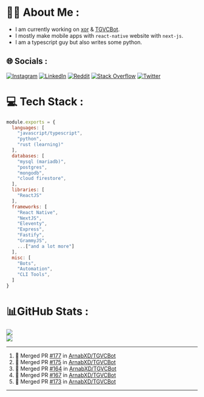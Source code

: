# 🧑‍💻 About Me :
* I am currently working on [xor](https://github.com/xorgram/xor) & [TGVCBot](https://github.com/ArnabXD/TGVCBot).
* I mostly make mobile apps with `react-native` website with `next-js`.
* I am a typescript guy but also writes some python.

## 🌐 Socials :
[![Instagram](https://img.shields.io/badge/Instagram-%23E4405F.svg?logo=Instagram&logoColor=white)](https://instagram.com/arnabparyali) [![LinkedIn](https://img.shields.io/badge/LinkedIn-%230077B5.svg?logo=linkedin&logoColor=white)](https://linkedin.com/in/arnabparyali) [![Reddit](https://img.shields.io/badge/Reddit-%23FF4500.svg?logo=Reddit&logoColor=white)](https://reddit.com/user/ArnabXD) [![Stack Overflow](https://img.shields.io/badge/-Stackoverflow-FE7A16?logo=stack-overflow&logoColor=white)](https://stackoverflow.com/users/12250600) [![Twitter](https://img.shields.io/badge/Twitter-%231DA1F2.svg?logo=Twitter&logoColor=white)](https://twitter.com/arnabparyali) 

# 💻 Tech Stack :

```js
module.exports = {
  languages: [
    "javascript/typescript",
    "python",
    "rust (learning)"
  ],
  databases: [
    "mysql (mariadb)",
    "postgres",
    "mongodb",
    "cloud firestore",
  ],
  libraries: [
    "ReactJS"
  ],
  frameworks: [
    "React Native",
    "NextJS",
    "Eleventy",
    "Express",
    "Fastify",
    "GrammyJS",
    ...["and a lot more"]
  ],
  misc: [
    "Bots",
    "Automation",
    "CLI Tools",
  ]
}
```

# 📊GitHub Stats :
![](https://github-readme-stats.vercel.app/api?username=ArnabXD&theme=tokyonight&hide_border=false&include_all_commits=false&count_private=false)<br/>
![](https://github-readme-stats.vercel.app/api/top-langs/?username=ArnabXD&theme=tokyonight&hide_border=false&include_all_commits=false&count_private=false&layout=compact)

---

<!--START_SECTION:activity-->
1. 🎉 Merged PR [#177](https://github.com/ArnabXD/TGVCBot/pull/177) in [ArnabXD/TGVCBot](https://github.com/ArnabXD/TGVCBot)
2. 🎉 Merged PR [#175](https://github.com/ArnabXD/TGVCBot/pull/175) in [ArnabXD/TGVCBot](https://github.com/ArnabXD/TGVCBot)
3. 🎉 Merged PR [#164](https://github.com/ArnabXD/TGVCBot/pull/164) in [ArnabXD/TGVCBot](https://github.com/ArnabXD/TGVCBot)
4. 🎉 Merged PR [#167](https://github.com/ArnabXD/TGVCBot/pull/167) in [ArnabXD/TGVCBot](https://github.com/ArnabXD/TGVCBot)
5. 🎉 Merged PR [#173](https://github.com/ArnabXD/TGVCBot/pull/173) in [ArnabXD/TGVCBot](https://github.com/ArnabXD/TGVCBot)
<!--END_SECTION:activity-->

---
